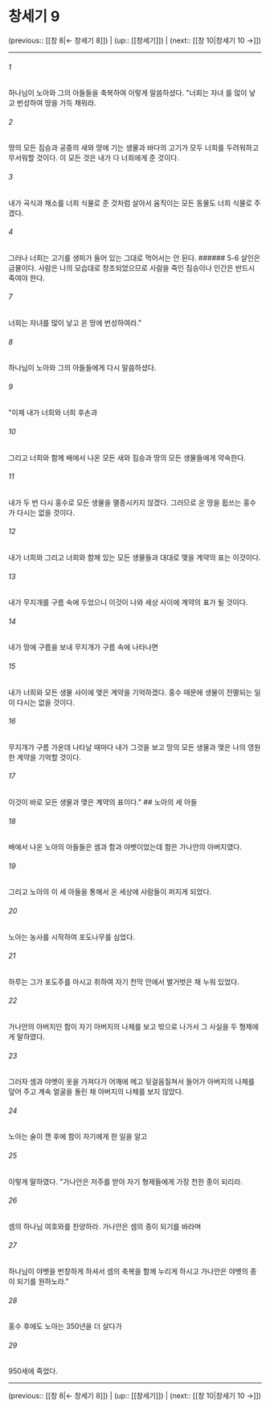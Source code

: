 # 창세기 9

(previous:: [[창 8|← 창세기 8]]) | (up:: [[창세기]]) | (next:: [[창 10|창세기 10 →]])

***




###### 1 

하나님이 노아와 그의 아들들을 축복하여 이렇게 말씀하셨다. "너희는 자녀 를 많이 낳고 번성하여 땅을 가득 채워라. 



###### 2 

땅의 모든 짐승과 공중의 새와 땅에 기는 생물과 바다의 고기가 모두 너희를 두려워하고 무서워할 것이다. 이 모든 것은 내가 다 너희에게 준 것이다. 



###### 3 

내가 곡식과 채소를 너희 식물로 준 것처럼 살아서 움직이는 모든 동물도 너희 식물로 주겠다. 



###### 4 

그러나 너희는 고기를 생피가 들어 있는 그대로 먹어서는 안 된다. ###### 5-6 살인은 금물이다. 사람은 나의 모습대로 창조되었으므로 사람을 죽인 짐승이나 인간은 반드시 죽여야 한다. 



###### 7 

너희는 자녀를 많이 낳고 온 땅에 번성하여라." 



###### 8 

하나님이 노아와 그의 아들들에게 다시 말씀하셨다. 



###### 9 

"이제 내가 너희와 너희 후손과 



###### 10 

그리고 너희와 함께 배에서 나온 모든 새와 짐승과 땅의 모든 생물들에게 약속한다. 



###### 11 

내가 두 번 다시 홍수로 모든 생물을 멸종시키지 않겠다. 그러므로 온 땅을 휩쓰는 홍수가 다시는 없을 것이다. 



###### 12 

내가 너희와 그리고 너희와 함께 있는 모든 생물들과 대대로 맺을 계약의 표는 이것이다. 



###### 13 

내가 무지개를 구름 속에 두었으니 이것이 나와 세상 사이에 계약의 표가 될 것이다. 



###### 14 

내가 땅에 구름을 보내 무지개가 구름 속에 나타나면 



###### 15 

내가 너희와 모든 생물 사이에 맺은 계약을 기억하겠다. 홍수 때문에 생물이 전멸되는 일이 다시는 없을 것이다. 



###### 16 

무지개가 구름 가운데 나타날 때마다 내가 그것을 보고 땅의 모든 생물과 맺은 나의 영원한 계약을 기억할 것이다. 



###### 17 

이것이 바로 모든 생물과 맺은 계약의 표이다." ## 노아의 세 아들 



###### 18 

배에서 나온 노아의 아들들은 셈과 함과 야벳이었는데 함은 가나안의 아버지였다. 



###### 19 

그리고 노아의 이 세 아들을 통해서 온 세상에 사람들이 퍼지게 되었다. 



###### 20 

노아는 농사를 시작하여 포도나무를 심었다. 



###### 21 

하루는 그가 포도주를 마시고 취하여 자기 천막 안에서 벌거벗은 채 누워 있었다. 



###### 22 

가나안의 아버지인 함이 자기 아버지의 나체를 보고 밖으로 나가서 그 사실을 두 형제에게 말하였다. 



###### 23 

그러자 셈과 야벳이 옷을 가져다가 어깨에 메고 뒷걸음질쳐서 들어가 아버지의 나체를 덮어 주고 계속 얼굴을 돌린 채 아버지의 나체를 보지 않았다. 



###### 24 

노아는 술이 깬 후에 함이 자기에게 한 일을 알고 



###### 25 

이렇게 말하였다. "가나안은 저주를 받아 자기 형제들에게 가장 천한 종이 되리라. 



###### 26 

셈의 하나님 여호와를 찬양하라. 가나안은 셈의 종이 되기를 바라며 



###### 27 

하나님이 야벳을 번창하게 하셔서 셈의 축복을 함께 누리게 하시고 가나안은 야벳의 종이 되기를 원하노라." 



###### 28 

홍수 후에도 노아는 350년을 더 살다가 



###### 29 

950세에 죽었다.

***

(previous:: [[창 8|← 창세기 8]]) | (up:: [[창세기]]) | (next:: [[창 10|창세기 10 →]])
